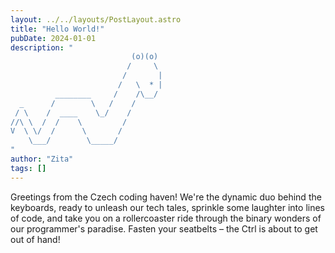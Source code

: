 ```yaml
---
layout: ../../layouts/PostLayout.astro
title: "Hello World!"
pubDate: 2024-01-01
description: "
                           (o)(o)
                          /     \
                         /       |
                        /   \  * |
          ________     /    /\__/
  _      /        \   /    /
 / \    /  ____    \_/    /
//\ \  /  /    \         /
V  \ \/  /      \       /
    \___/        \_____/
"
author: "Zita"
tags: []
---
```


Greetings from the Czech coding haven! We're the dynamic duo behind the keyboards, ready to unleash our tech tales, sprinkle some laughter into lines of code, and take you on a rollercoaster ride through the binary wonders of our programmer's paradise. Fasten your seatbelts – the Ctrl is about to get out of hand!
